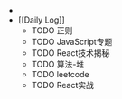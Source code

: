 -
- [[Daily Log]]
	- TODO 正则
	- TODO JavaScript专题
	- TODO React技术揭秘
	- TODO 算法-堆
	- TODO leetcode
	- TODO React实战